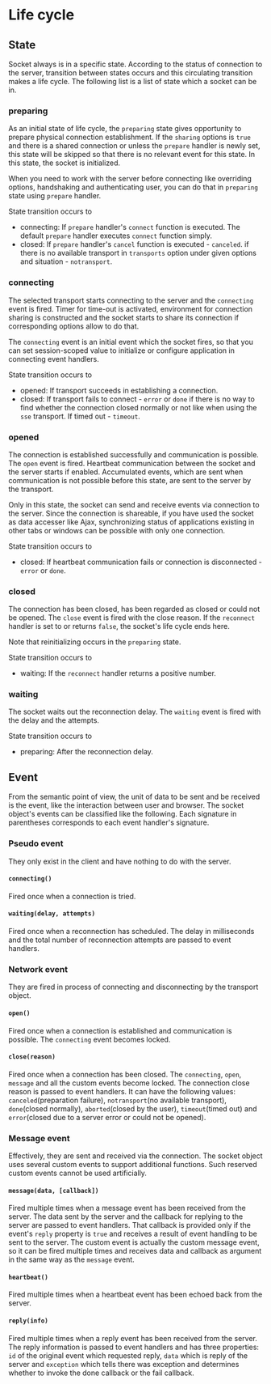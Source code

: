 # Life cycle

## State
Socket always is in a specific state. According to the status of connection to the server, transition between states occurs and this circulating transition makes a life cycle. The following list is a list of state which a socket can be in.

### preparing
As an initial state of life cycle, the `preparing` state gives opportunity to prepare physical connection establishment. If the `sharing` options is `true` and there is a shared connection or unless the `prepare` handler is newly set, this state will be skipped so that there is no relevant event for this state. In this state, the socket is initialized.

When you need to work with the server before connecting like overriding options, handshaking and authenticating user, you can do that in `preparing` state using `prepare` handler.

State transition occurs to
* connecting: If `prepare` handler's `connect` function is executed. The default `prepare` handler executes `connect` function simply.
* closed: If `prepare` handler's `cancel` function is executed - `canceled`. if there is no available transport in `transports` option under given options and situation - `notransport`.

### connecting
The selected transport starts connecting to the server and the `connecting` event is fired. Timer for time-out is activated, environment for connection sharing is constructed and the socket starts to share its connection if corresponding options allow to do that.

The `connecting` event is an initial event which the socket fires, so that you can set session-scoped value to initialize or configure application in connecting event handlers.

State transition occurs to
* opened: If transport succeeds in establishing a connection.
* closed: If transport fails to connect - `error` or `done` if there is no way to find whether the connection closed normally or not like when using the `sse` transport. If timed out - `timeout`.

### opened
The connection is established successfully and communication is possible. The `open` event is fired. Heartbeat communication between the socket and the server starts if enabled. Accumulated events, which are sent when communication is not possible before this state, are sent to the server by the transport.

Only in this state, the socket can send and receive events via connection to the server. Since the connection is shareable, if you have used the socket as data accesser like Ajax, synchronizing status of applications existing in other tabs or windows can be possible with only one connection.

State transition occurs to
* closed: If heartbeat communication fails or connection is disconnected - `error` or `done`.

### closed
The connection has been closed, has been regarded as closed or could not be opened. The `close` event is fired with the close reason. If the `reconnect` handler is set to or returns `false`, the socket's life cycle ends here.

Note that reinitializing occurs in the `preparing` state.

State transition occurs to
* waiting: If the `reconnect` handler returns a positive number.

### waiting
The socket waits out the reconnection delay. The `waiting` event is fired with the delay and the attempts.

State transition occurs to
* preparing: After the reconnection delay.

## Event
From the semantic point of view, the unit of data to be sent and be received is the event, like the interaction between user and browser. The socket object's events can be classified like the following. Each signature in parentheses corresponds to each event handler's signature.

### Pseudo event
They only exist in the client and have nothing to do with the server.

#### `connecting()`

Fired once when a connection is tried.

#### `waiting(delay, attempts)`

Fired once when a reconnection has scheduled. The delay in milliseconds and the total number of reconnection attempts are passed to event handlers.

### Network event
They are fired in process of connecting and disconnecting by the transport object.

#### `open()`

Fired once when a connection is established and communication is possible. The `connecting` event becomes locked.

#### `close(reason)`

Fired once when a connection has been closed. The `connecting`, `open`, `message` and all the custom events become locked. The connection close reason is passed to event handlers. It can have the following values: `canceled`(preparation failure), `notransport`(no available transport), `done`(closed normally), `aborted`(closed by the user), `timeout`(timed out) and `error`(closed due to a server error or could not be opened).

### Message event
Effectively, they are sent and received via the connection. The socket object uses several custom events to support additional functions. Such reserved custom events cannot be used artificially.

#### `message(data, [callback])`

Fired multiple times when a message event has been received from the server. The data sent by the server and the callback for replying to the server are passed to event handlers. That callback is provided only if the event's `reply` property is `true` and receives a result of event handling to be sent to the server. The custom event is actually the custom message event, so it can be fired multiple times and receives data and callback as argument in the same way as the `message` event.

#### `heartbeat()`

Fired multiple times when a heartbeat event has been echoed back from the server.

#### `reply(info)`

Fired multiple times when a reply event has been received from the server. The reply information is passed to event handlers and has three properties: `id` of the original event which requested reply, `data` which is reply of the server and `exception` which tells there was exception and determines whether to invoke the done callback or the fail callback.